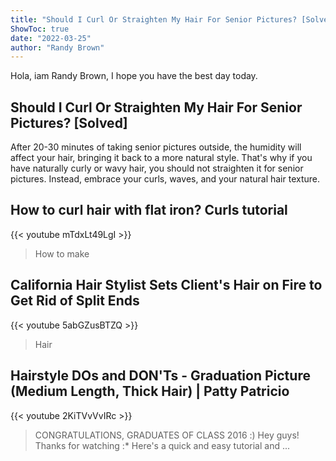 ```yaml
---
title: "Should I Curl Or Straighten My Hair For Senior Pictures? [Solved]"
ShowToc: true 
date: "2022-03-25"
author: "Randy Brown" 
---
```


Hola, iam Randy Brown, I hope you have the best day today.
## Should I Curl Or Straighten My Hair For Senior Pictures? [Solved]
After 20-30 minutes of taking senior pictures outside, the humidity will affect your hair, bringing it back to a more natural style. That's why if you have naturally curly or wavy hair, you should not straighten it for senior pictures. Instead, embrace your curls, waves, and your natural hair texture.

## How to curl hair with flat iron? Curls tutorial
{{< youtube mTdxLt49LgI >}}
>How to make 

## California Hair Stylist Sets Client's Hair on Fire to Get Rid of Split Ends
{{< youtube 5abGZusBTZQ >}}
>Hair

## Hairstyle DOs and DON'Ts - Graduation Picture (Medium Length, Thick Hair) | Patty Patricio
{{< youtube 2KiTVvVvIRc >}}
>CONGRATULATIONS, GRADUATES OF CLASS 2016 :) Hey guys! Thanks for watching :* Here's a quick and easy tutorial and ...

